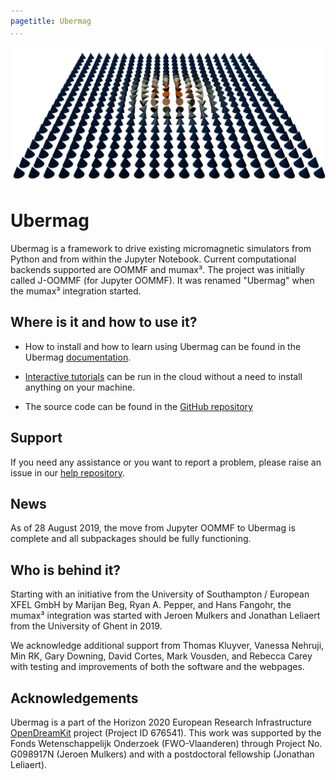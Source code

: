 ```yaml
---
pagetitle: Ubermag
...
```


![](images/skyrmion.png "Skyrmion")

# Ubermag

Ubermag is a framework to drive existing micromagnetic simulators from
Python and from within the Jupyter Notebook. Current computational
backends supported are OOMMF and mumax³. The project was initially
called J-OOMMF (for Jupyter OOMMF). It was renamed "Ubermag" when the
mumax³ integration started.

## Where is it and how to use it?

- How to install and how to learn using Ubermag can be found in the Ubermag [documentation](http://ubermag.readthedocs.io).

- [Interactive tutorials](https://mybinder.org/v2/gh/ubermag/oommfc/master?filepath=docs%2Fipynb%2Findex.ipynb) can be run in the cloud without a need to install anything on your machine.

- The source code can be found in the [GitHub repository](https://github.com/ubermag)

## Support

If you need any assistance or you want to report a problem, please raise an issue in our [help repository](https://github.com/ubermag/help).

## News

As of 28 August 2019, the move from Jupyter OOMMF to Ubermag is
complete and all subpackages should be fully functioning.

## Who is behind it?

Starting with an initiative from the University of Southampton /
European XFEL GmbH by Marijan Beg, Ryan A. Pepper, and Hans Fangohr,
the mumax³ integration was started with Jeroen Mulkers and Jonathan
Leliaert from the University of Ghent in 2019.

We acknowledge additional support from Thomas Kluyver, Vanessa
Nehruji, Min RK, Gary Downing, David Cortes, Mark Vousden, and Rebecca
Carey with testing and improvements of both the software and the
webpages.

## Acknowledgements

Ubermag is a part of the Horizon 2020 European Research Infrastructure
[OpenDreamKit](http://opendreamkit.org) project (Project ID 676541).
This work was supported by the Fonds Wetenschappelijk Onderzoek
(FWO-Vlaanderen) through Project No. G098917N (Jeroen Mulkers) and
with a postdoctoral fellowship (Jonathan Leliaert).


